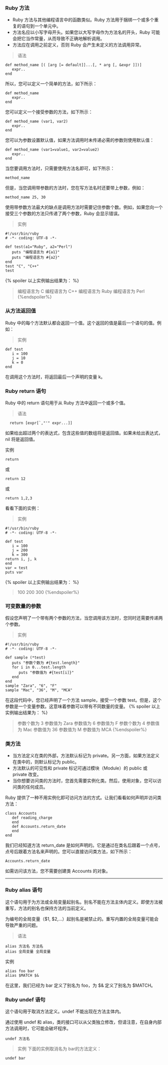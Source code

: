 



### Ruby 方法

- Ruby 方法与其他编程语言中的函数类似。Ruby 方法用于捆绑一个或多个重复的语句到一个单元中。
- 方法名应以小写字母开头。如果您以大写字母作为方法名的开头，Ruby 可能会把它当作常量，从而导致不正确地解析调用。
- 方法应在调用之前定义，否则 Ruby 会产生未定义的方法调用异常。

> 语法
```
def method_name [( [arg [= default]]...[, * arg [, &expr ]])]
   expr..
end
```

所以，您可以定义一个简单的方法，如下所示：
```
def method_name 
   expr..
end
```
您可以定义一个接受参数的方法，如下所示：
```
def method_name (var1, var2)
   expr..
end
```
您可以为参数设置默认值，如果方法调用时未传递必需的参数则使用默认值：
```
def method_name (var1=value1, var2=value2)
   expr..
end
```
当您要调用方法时，只需要使用方法名即可，如下所示：
```
method_name
```
但是，当您调用带参数的方法时，您在写方法名时还要带上参数，例如：
```
method_name 25, 30
```
使用带参数方法最大的缺点是调用方法时需要记住参数个数。例如，如果您向一个接受三个参数的方法只传递了两个参数，Ruby 会显示错误。

> 实例

```
#!/usr/bin/ruby
# -*- coding: UTF-8 -*-
 
def test(a1="Ruby", a2="Perl")
   puts "编程语言为 #{a1}"
   puts "编程语言为 #{a2}"
end
test "C", "C++"
test
```

{% spoiler 以上实例输出结果为： %}
> 编程语言为 C
编程语言为 C++
编程语言为 Ruby
编程语言为 Perl
{%endspoiler%}

### 从方法返回值
Ruby 中的每个方法默认都会返回一个值。这个返回的值是最后一个语句的值。例如：

> 实例
```
def test
   i = 100
   j = 10
   k = 0
end
```
在调用这个方法时，将返回最后一个声明的变量 k。

### Ruby return 语句
Ruby 中的 return 语句用于从 Ruby 方法中返回一个或多个值。

> 语法
```
  return [expr[`,"'" expr...]]
```

如果给出超过两个的表达式，包含这些值的数组将是返回值。如果未给出表达式，nil 将是返回值。

实例
```
return
``` 
或
 
```
return 12
``` 
或
 
```
return 1,2,3
```

看看下面的实例：

> 实例

```
#!/usr/bin/ruby
# -*- coding: UTF-8 -*-
 
def test
   i = 100
   j = 200
   k = 300
return i, j, k
end
var = test
puts var
```

{% spoiler 以上实例输出结果为： %}
> 100
200
300
{%endspoiler%}
### 可变数量的参数
假设您声明了一个带有两个参数的方法，当您调用该方法时，您同时还需要传递两个参数。


> 实例

```
#!/usr/bin/ruby
# -*- coding: UTF-8 -*-
 
def sample (*test)
   puts "参数个数为 #{test.length}"
   for i in 0...test.length
      puts "参数值为 #{test[i]}"
   end
end
sample "Zara", "6", "F"
sample "Mac", "36", "M", "MCA"
```

在这段代码中，您已经声明了一个方法 sample，接受一个参数 test。但是，这个参数是一个变量参数。这意味着参数可以带有不同数量的变量。
{% spoiler 以上实例输出结果为： %}
> 参数个数为 3
参数值为 Zara
参数值为 6
参数值为 F
参数个数为 4
参数值为 Mac
参数值为 36
参数值为 M
参数值为 MCA
{%endspoiler%}
### 类方法
- 当方法定义在类的外部，方法默认标记为 private。另一方面，如果方法定义在类中的，则默认标记为 public。
- 方法默认的可见性和 private 标记可通过模块（Module）的 public 或 private 改变。
- 当你想要访问类的方法时，您首先需要实例化类。然后，使用对象，您可以访问类的任何成员。

Ruby 提供了一种不用实例化即可访问方法的方式。让我们看看如何声明并访问类方法：

```
class Accounts
   def reading_charge
   end
   def Accounts.return_date
   end
end
```

我们已经知道方法 return_date 是如何声明的。它是通过在类名后跟着一个点号，点号后跟着方法名来声明的。您可以直接访问类方法，如下所示：
```
Accounts.return_date
```
如需访问该方法，您不需要创建类 Accounts 的对象。
* * *
### Ruby alias 语句
这个语句用于为方法或全局变量起别名。别名不能在方法主体内定义。即使方法被重写，方法的别名也保持方法的当前定义。

为编号的全局变量（$1, $2,...）起别名是被禁止的。重写内置的全局变量可能会导致严重的问题。

> 语法
```
alias 方法名 方法名
alias 全局变量 全局变量
```

实例

```
alias foo bar
alias $MATCH $&
```

在这里，我们已经为 bar 定义了别名为 foo，为 $& 定义了别名为 $MATCH。

### Ruby undef 语句
这个语句用于取消方法定义。undef 不能出现在方法主体内。

通过使用 undef 和 alias，类的接口可以从父类独立修改，但请注意，在自身内部方法调用时，它可能会破坏程序。
```
undef 方法名
```


> 实例
下面的实例取消名为 bar的方法定义：
```
undef bar
```
